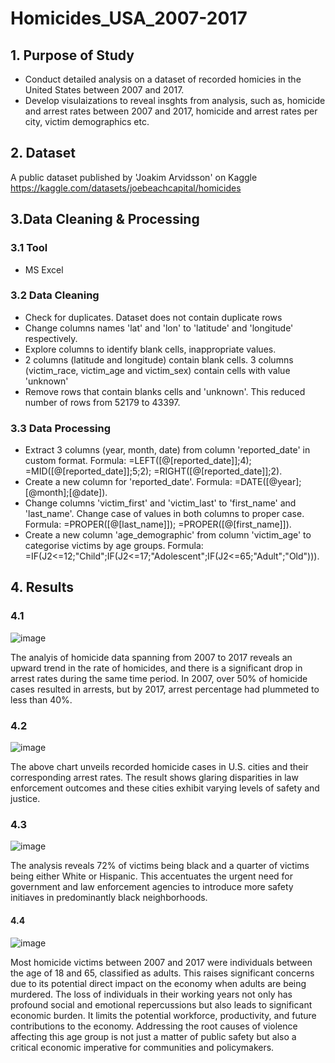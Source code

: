 # Homicides_USA_2007-2017

## 1. Purpose of Study
* Conduct detailed analysis on a dataset of recorded homicies in the United States between 2007 and 2017.
* Develop visulaizations to reveal insghts from analysis, such as, homicide and arrest rates between 2007 and 2017, homicide and arrest rates per city, victim demographics etc.

## 2. Dataset
A public dataset published by 'Joakim Arvidsson' on Kaggle <https://kaggle.com/datasets/joebeachcapital/homicides>

## 3.Data Cleaning & Processing
### 3.1 Tool
* MS Excel

### 3.2 Data Cleaning
* Check for duplicates. Dataset does not contain duplicate rows
* Change columns names 'lat' and 'lon' to 'latitude' and 'longitude' respectively.
* Explore columns to identify blank cells, inappropriate values.
* 2 columns (latitude and longitude) contain blank cells. 3 columns (victim_race, victim_age and victim_sex) contain cells with value 'unknown'
* Remove rows that contain blanks cells and 'unknown'. This reduced number of rows from 52179 to 43397.

### 3.3 Data Processing
* Extract 3 columns (year, month, date)  from column 'reported_date' in custom format. Formula: =LEFT([@[reported_date]];4); =MID([@[reported_date]];5;2); =RIGHT([@[reported_date]];2).
* Create a new column for 'reported_date'. Formula: =DATE([@year];[@month];[@date]).
* Change columns 'victim_first' and 'victim_last' to 'first_name' and 'last_name'. Change case of values in both columns to proper case. Formula: =PROPER([@[last_name]]); =PROPER([@[first_name]]).
* Create a new column 'age_demographic' from column 'victim_age' to categorise victims by age groups. Formula: =IF(J2<=12;"Child";IF(J2<=17;"Adolescent";IF(J2<=65;"Adult";"Old"))).

## 4. Results

### 4.1
![image](https://github.com/Mubarak-Monsuru/Homicides_USA_2007-2017/assets/141940008/604d7b68-a615-461f-9be4-bf412c340481)

The analyis of homicide data spanning from 2007 to 2017 reveals an upward trend in the rate of homicides, and there is a significant drop in arrest rates during the same time period. In 2007, over 50% of homicide cases resulted in arrests, but by 2017, arrest percentage had plummeted to less than 40%.

### 4.2
![image](https://github.com/Mubarak-Monsuru/Homicides_USA_2007-2017/assets/141940008/4a73a737-e3ba-45ae-9158-f9f89fc0083e)

The above chart unveils recorded homicide cases in U.S. cities and their corresponding arrest rates. The result shows glaring disparities in law enforcement outcomes and these cities exhibit varying levels of safety and justice.

### 4.3
![image](https://github.com/Mubarak-Monsuru/Homicides_USA_2007-2017/assets/141940008/044580e7-3365-4bf7-84b4-7bcf6fef7377)

The analysis reveals 72% of victims being black and a quarter of victims being either White or Hispanic. This accentuates the urgent need for government and law enforcement agencies to introduce more safety initiaves in predominantly black neighborhoods.

#### 4.4
![image](https://github.com/Mubarak-Monsuru/Homicides_USA_2007-2017/assets/141940008/59e000c1-eab9-45ec-ac45-e24527672982)

Most homicide victims between 2007 and 2017 were individuals between the age of 18 and 65, classified as adults. This raises significant concerns due to its potential direct impact on the economy when adults are being murdered. The loss of individuals in their working years not only has profound social and emotional repercussions but also leads to significant economic burden. It limits the potential workforce, productivity, and future contributions to the economy. Addressing the root causes of violence affecting this age group is not just a matter of public safety but also a critical economic imperative for communities and policymakers.
